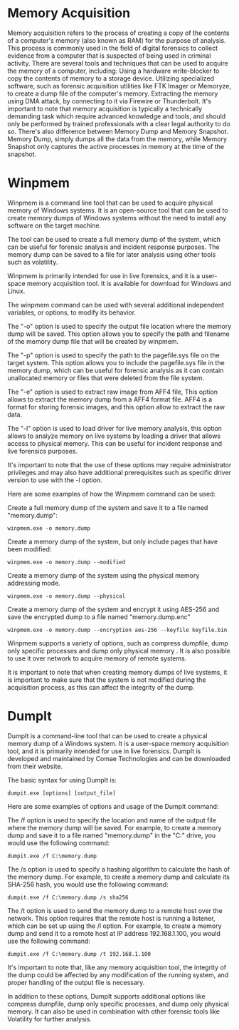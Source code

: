 # Memory Acquisition

Memory acquisition refers to the process of creating a copy of the contents of a computer's memory (also known as RAM) for the purpose of analysis. This process is commonly used in the field of digital forensics to collect evidence from a computer that is suspected of being used in criminal activity.
There are several tools and techniques that can be used to acquire the memory of a computer, including:
Using a hardware write-blocker to copy the contents of memory to a storage device.
Utilizing specialized software, such as forensic acquisition utilities like FTK Imager or Memoryze, to create a dump file of the computer's memory.
Extracting the memory using DMA attack, by connecting to it via Firewire or Thunderbolt.
It's important to note that memory acquisition is typically a technically demanding task which require advanced knowledge and tools, and should only be performed by trained professionals with a clear legal authority to do so.
There's also difference between Memory Dump and Memory Snapshot. Memory Dump, simply dumps all the data from the memory, while Memory Snapshot only captures the active processes in memory at the time of the snapshot.

# Winpmem 

Winpmem is a command line tool that can be used to acquire physical memory of Windows systems. It is an open-source tool that can be used to create memory dumps of Windows systems without the need to install any software on the target machine.

The tool can be used to create a full memory dump of the system, which can be useful for forensic analysis and incident response purposes. The memory dump can be saved to a file for later analysis using other tools such as volatility.

Winpmem is primarily intended for use in live forensics, and it is a user-space memory acquisition tool. It is available for download for Windows and Linux.

The winpmem command can be used with several additional independent variables, or options, to modify its behavior.

The "-o" option is used to specify the output file location where the memory dump will be saved. This option allows you to specify the path and filename of the memory dump file that will be created by winpmem.

The "-p" option is used to specify the path to the pagefile.sys file on the target system. This option allows you to include the pagefile.sys file in the memory dump, which can be useful for forensic analysis as it can contain unallocated memory or files that were deleted from the file system.

The "-e" option is used to extract raw image from AFF4 file, This option allows to extract the memory dump from a AFF4 format file. AFF4 is a format for storing forensic images, and this option allow to extract the raw data.

The "-l" option is used to load driver for live memory analysis, this option allows to analyze memory on live systems by loading a driver that allows access to physical memory. This can be useful for incident response and live forensics purposes.

It's important to note that the use of these options may require administrator privileges and may also have additional prerequisites such as specific driver version to use with the -l option.

Here are some examples of how the Winpmem command can be used:

Create a full memory dump of the system and save it to a file named "memory.dump":

    winpmem.exe -o memory.dump

Create a memory dump of the system, but only include pages that have been modified:

    winpmem.exe -o memory.dump --modified

Create a memory dump of the system using the physical memory addressing mode.

    winpmem.exe -o memory.dump --physical

Create a memory dump of the system and encrypt it using AES-256 and save the encrypted dump to a file named "memory.dump.enc"

    winpmem.exe -o memory.dump --encryption aes-256 --keyfile keyfile.bin

Winpmem supports a variety of options, such as compress dumpfile, dump only specific processes and dump only physical memory . It is also possible to use it over network to acquire memory of remote systems.

  It is important to note that when creating memory dumps of live systems, it is important to make sure that the system is not modified during the acquisition process, as this can affect the integrity of the dump.

# DumpIt

DumpIt is a command-line tool that can be used to create a physical memory dump of a Windows system. It is a user-space memory acquisition tool, and it is primarily intended for use in live forensics. DumpIt is developed and maintained by Comae Technologies and can be downloaded from their website.

The basic syntax for using DumpIt is:

    dumpit.exe [options] [output_file]

  Here are some examples of options and usage of the DumpIt command:

The /f option is used to specify the location and name of the output file where the memory dump will be saved. For example, to create a memory dump and save it to a file named "memory.dump" in the "C:" drive, you would use the following command:

    dumpit.exe /f C:\memory.dump

The /s option is used to specify a hashing algorithm to calculate the hash of the memory dump. For example, to create a memory dump and calculate its SHA-256 hash, you would use the following command:

    dumpit.exe /f C:\memory.dump /s sha256

The /t option is used to send the memory dump to a remote host over the network. This option requires that the remote host is running a listener, which can be set up using the /l option. For example, to create a memory dump and send it to a remote host at IP address 192.168.1.100, you would use the following command:

    dumpit.exe /f C:\memory.dump /t 192.168.1.100

It's important to note that, like any memory acquisition tool, the integrity of the dump could be affected by any modification of the running system, and proper handling of the output file is necessary.

In addition to these options, DumpIt supports additional options like compress dumpfile, dump only specific processes, and dump only physical memory. It can also be used in combination with other forensic tools like Volatility for further analysis.

